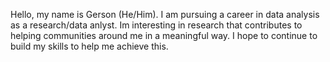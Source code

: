 

<!---
gberganza/gberganza is a ✨ special ✨ repository because its `README.md` (this file) appears on your GitHub profile.
You can click the Preview link to take a look at your changes.
--->

Hello, my name is Gerson (He/Him). I am pursuing a career in data analysis as a research/data anlyst. Im interesting in research that contributes to helping communities
around me in a meaningful way. I hope to continue to build my skills to help me achieve this. 
